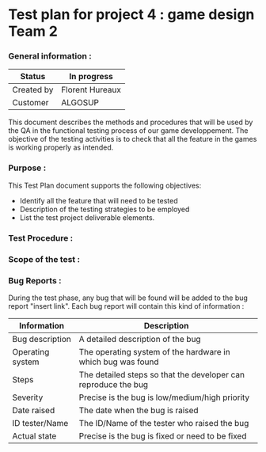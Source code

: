 # Test plan for project 4 : game design Team 2

### General information :
| Status      | In progress  |
|--------------|-----------|
| Created by  | Florent Hureaux |
|   Customer     | ALGOSUP |


This document describes the methods and procedures that will be used by the QA in the functional testing process of our game developpement.
The objective of the testing activities is to check that all the feature in the games is working properly as intended.

### Purpose : 

This Test Plan document supports the following objectives:

- Identify all the feature that will need to be tested
- Description of the testing strategies to be employed
- List the test project deliverable elements.

### Test Procedure : 


### Scope of the test : 

###  Bug Reports : 

During the test phase, any bug that will be found will be added to the bug report "insert link".
Each bug report will contain this kind of information : 

| Information                                  	| Description                                                                                	|
|----------------------------------------------	|--------------------------------------------------------------------------------------------	|
| Bug description                           	| A detailed description of the bug                                                          	|
| Operating system 	| The operating system of the hardware in which bug was found                	|
| Steps                                        	| The detailed steps so that the developer can reproduce the bug 	|
| Severity                               	| Precise is the bug is low/medium/high priority                                      	|
| Date raised                                  	| The date when the bug is raised                                                            	|
| ID tester/Name                               	| The ID/Name of the tester who raised the bug                                            	|
| Actual state                               	| Precise is the bug is fixed or need to be fixed                                          	|






